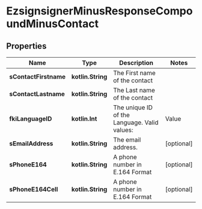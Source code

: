 
# EzsignsignerMinusResponseCompoundMinusContact

## Properties
Name | Type | Description | Notes
------------ | ------------- | ------------- | -------------
**sContactFirstname** | **kotlin.String** | The First name of the contact | 
**sContactLastname** | **kotlin.String** | The Last name of the contact | 
**fkiLanguageID** | **kotlin.Int** | The unique ID of the Language.  Valid values:  |Value|Description| |-|-| |1|French| |2|English| | 
**sEmailAddress** | **kotlin.String** | The email address. |  [optional]
**sPhoneE164** | **kotlin.String** | A phone number in E.164 Format |  [optional]
**sPhoneE164Cell** | **kotlin.String** | A phone number in E.164 Format |  [optional]



